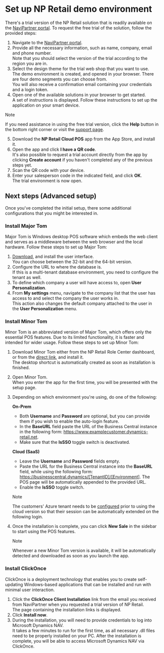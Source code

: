 # Set up NP Retail demo environment

There's a trial version of the NP Retail solution that is readily available on the [NaviPartner portal](https://www.navipartner.com/get-trial/). To request the free trial of the solution, follow the provided steps:

1. Navigate to the [NaviPartner portal](https://www.navipartner.com/get-trial/).
2. Provide all the necessary information, such as name, company, email and phone number.     
   Note that you should select the version of the trial according to the region you are in. 
3. Select the design theme for the trial web shop that you want to use.     
   The demo environment is created, and opened in your browser. There are four demo segments you can choose from.     
   You will also receive a confirmation email containing your credentials and a login token.
4. Open one of the available solutions in your browser to get started.   
   A set of instructions is displayed. Follow these instructions to set up the application on your smart device.
> [!Note]
> If you need assistance in using the free trial version, click the **Help** button in the bottom right corner or visit the [support page](https://www.navipartner.com/trial-test?utm_source=Welcome&utm_medium=email&utm_campaign=welcome).

5. Download the **NP Retail Cloud POS** app from the App Store, and install it. 
6. Open the app and click **I have a QR code**.     
   It's also possible to request a trial account directly from the app by clicking **Create account** if you haven't completed any of the previous steps yet. 
7. Scan the QR code with your device.
8. Enter your salesperson code in the indicated field, and click **OK**.      
   The trial environment is now open.

## Next steps (Advanced setup)

Once you've completed the initial setup, there some additional configurations that you might be interested in.

### Install Major Tom

Major Tom is Windows desktop POS software which embeds the web client and serves as a middleware between the web browser and the local hardware. Follow these steps to set up Major Tom:

1. [Download](https://clickonce.dynamics-retail.com/clickonce/majortom/install.html), and install the user interface.     
   You can choose between the 32-bit and the 64-bit version.   
2. Configure the URL to where the database is.      
   If this is a multi-tenant database environment, you need to configure the tenant as well.
3. To define which company a user will have access to, open **User Personalization**.
4. From **My settings** menu, navigate to the company list that the user has access to and select the company the user works in.        
   This action also changes the default company attached to the user in the **User Personalization** menu.   

### Install Minor Tom

Minor Tom is an abbreviated version of Major Tom, which offers only the essential POS features. Due to its limited functionality, it is faster and intended for wider usage. Follow these steps to set up Minor Tom:

1. Download Minor Tom either from the NP Retail Role Center dashboard, or from the [direct link](https://npminortom.blob.core.windows.net/prod/Setup.exe), and install it.     
   The desktop shortcut is automatically created as soon as installation is finished.
2. Open Minor Tom.    
   When you enter the app for the first time, you will be presented with the setup page. 
3. Depending on which environment you're using, do one of the following:
   
   **On-Prem**
   - Both **Username** and **Password** are optional, but you can provide them if you wish to enable the auto-login feature. 
   - In the **BaseURL** field paste the URL of the Business Central instance in the following form: https://www.examplecustomer.dynamics-retail.net.
   - Make sure that the **IsSSO** toggle switch is deactivated. 

   **Cloud (SaaS)**
   - Leave the **Username** and **Password** fields empty. 
   - Paste the URL for the Business Central instance into the **BaseURL** field, while using the following form: https://businesscentral.dynamics/[TenantID]/[Environment]. The POS page will be automatically appended to the provided URL.
   - Enable the **IsSSO** toggle switch.
   
   > [!Note]
   > The customers' Azure tenant needs to be [configured](https://learn.microsoft.com/en-us/azure/active-directory/conditional-access/howto-conditional-access-session-lifetime) prior to using the cloud version so that their session can be automatically extended on the following login.

4. Once the installation is complete, you can click **New Sale** in the sidebar to start using the POS features.

   > [!Note]
   > Whenever a new Minor Tom version is available, it will be automatically detected and downloaded as soon as you launch the app.

### Install ClickOnce

ClickOnce is a deployment technology that enables you to create self-updating Windows-based applications that can be installed and run with minimal user interaction. 

1. Click the **ClickOnce Client Installation** link from the email you received from NaviPartner when you requested a trial version of NP Retail.    
   The page containing the installation links is displayed.
2. Click **Install now**.
3. During the installation, you will need to provide credentials to log into Microsoft Dynamics NAV.   
   It takes a few minutes to run for the first time, as all necessary .dll files need to be properly installed on your PC.
   After the installation is complete, you will be able to access Microsoft Dynamics NAV via ClickOnce.